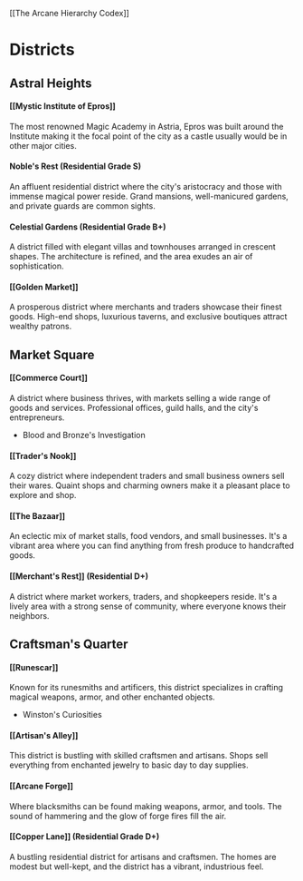 [[The Arcane Hierarchy Codex]] 
# Districts

##  Astral Heights

#### [[Mystic Institute of Epros]]
The most renowned Magic Academy in Astria, Epros was built around the Institute making it the focal point of the city as a castle usually would be in other major cities.

#### Noble's Rest (Residential Grade S)
An affluent residential district where the city's aristocracy and those with immense magical power reside. Grand mansions, well-manicured gardens, and private guards are common sights.

#### Celestial Gardens (Residential Grade B+) 
A district filled with elegant villas and townhouses arranged in crescent shapes. The architecture is refined, and the area exudes an air of sophistication.

#### [[Golden Market]]
A prosperous district where merchants and traders showcase their finest goods. High-end shops, luxurious taverns, and exclusive boutiques attract wealthy patrons.

## Market Square

#### [[Commerce Court]]
A district where business thrives, with markets selling a wide range of goods and services. Professional offices, guild halls, and the city's entrepreneurs.

- Blood and Bronze's Investigation

#### [[Trader's Nook]]
A cozy district where independent traders and small business owners sell their wares. Quaint shops and charming owners make it a pleasant place to explore and shop.

#### [[The Bazaar]]
An eclectic mix of market stalls, food vendors, and small businesses. It's a vibrant area where you can find anything from fresh produce to handcrafted goods.

#### [[Merchant's Rest]] (Residential D+)
A district where market workers, traders, and shopkeepers reside. It's a lively area with a strong sense of community, where everyone knows their neighbors.


## Craftsman's Quarter

#### [[Runescar]]
Known for its runesmiths and artificers, this district specializes in crafting magical weapons, armor, and other enchanted objects. 

- Winston's Curiosities 

#### [[Artisan's Alley]]
This district is bustling with skilled craftsmen and artisans. Shops sell everything from enchanted jewelry to basic day to day supplies. 

#### [[Arcane Forge]]
Where blacksmiths can be found making weapons, armor, and tools. The sound of hammering and the glow of forge fires fill the air.

#### [[Copper Lane]] (Residential Grade D+)
A bustling residential district for artisans and craftsmen. The homes are modest but well-kept, and the district has a vibrant, industrious feel.




